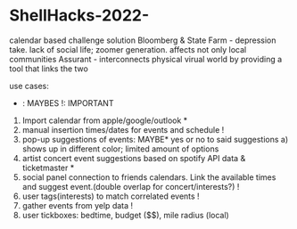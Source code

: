 # ShellHacks-2022-
calendar based challenge solution
Bloomberg & State Farm - depression take. lack of social life; zoomer generation. affects not only local communities
Assurant - interconnects physical virual world by providing a tool that links the two

use cases:
* : MAYBES
!: IMPORTANT

1) Import calendar from apple/google/outlook *
2) manual insertion times/dates for events and schedule !
3) pop-up suggestions of events: MAYBE* yes or no to said suggestions
	a) shows up in different color; limited amount of options
4) artist concert event suggestions based on spotify API data & ticketmaster *
5) social panel connection to friends calendars. Link the available times and suggest event.(double overlap for concert/interests?) !
6) user tags(interests) to match correlated events !
7) gather events from yelp data !
8) user tickboxes: bedtime, budget ($$), mile radius (local)
